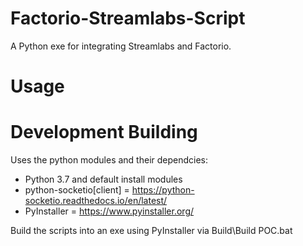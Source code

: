 # Factorio-Streamlabs-Script


A Python exe for integrating Streamlabs and Factorio.

Usage
========





Development Building
=============
Uses the python modules and their dependcies:

- Python 3.7 and default install modules
- python-socketio[client]  =  https://python-socketio.readthedocs.io/en/latest/
- PyInstaller  =  https://www.pyinstaller.org/

Build the scripts into an exe using PyInstaller via Build\Build POC.bat